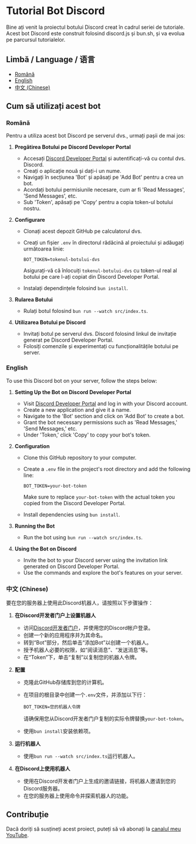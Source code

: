 # Tutorial Bot Discord

Bine ați venit la proiectul botului Discord creat în cadrul seriei de tutoriale. Acest bot Discord este construit folosind discord.js și bun.sh, și va evolua pe parcursul tutorialelor.

## Limbă / Language / 语言

- [Română](#cum-să-utilizați-acest-bot)
- [English](#how-to-use-this-bot)
- [中文 (Chinese)](#如何使用此机器人)

## Cum să utilizați acest bot

### Română

Pentru a utiliza acest bot Discord pe serverul dvs., urmați pașii de mai jos:

1. **Pregătirea Botului pe Discord Developer Portal**

   - Accesați [Discord Developer Portal](https://discord.dev) și autentificați-vă cu contul dvs. Discord.
   - Creați o aplicație nouă și dați-i un nume.
   - Navigați în secțiunea 'Bot' și apăsați pe 'Add Bot' pentru a crea un bot.
   - Acordați botului permisiunile necesare, cum ar fi 'Read Messages', 'Send Messages', etc.
   - Sub 'Token', apăsați pe 'Copy' pentru a copia token-ul botului nostru.

2. **Configurare**

   - Clonați acest depozit GitHub pe calculatorul dvs.
   - Creați un fișier `.env` în directorul rădăcină al proiectului și adăugați următoarea linie:

     ```
     BOT_TOKEN=tokenul-botului-dvs
     ```

     Asigurați-vă că înlocuiți `tokenul-botului-dvs` cu token-ul real al botului pe care l-ați copiat din Discord Developer Portal.

   - Instalați dependințele folosind `bun install`.

3. **Rularea Botului**

   - Rulați botul folosind `bun run --watch src/index.ts`.

4. **Utilizarea Botului pe Discord**

   - Invitați botul pe serverul dvs. Discord folosind linkul de invitație generat pe Discord Developer Portal.
   - Folosiți comenzile și experimentați cu funcționalitățile botului pe server.

### English

To use this Discord bot on your server, follow the steps below:

1. **Setting Up the Bot on Discord Developer Portal**

   - Visit [Discord Developer Portal](https://discord.dev) and log in with your Discord account.
   - Create a new application and give it a name.
   - Navigate to the 'Bot' section and click on 'Add Bot' to create a bot.
   - Grant the bot necessary permissions such as 'Read Messages,' 'Send Messages,' etc.
   - Under 'Token,' click 'Copy' to copy your bot's token.

2. **Configuration**

   - Clone this GitHub repository to your computer.
   - Create a `.env` file in the project's root directory and add the following line:

     ```
     BOT_TOKEN=your-bot-token
     ```

     Make sure to replace `your-bot-token` with the actual token you copied from the Discord Developer Portal.

   - Install dependencies using `bun install`.

3. **Running the Bot**

   - Run the bot using `bun run --watch src/index.ts`.

4. **Using the Bot on Discord**

   - Invite the bot to your Discord server using the invitation link generated on Discord Developer Portal.
   - Use the commands and explore the bot's features on your server.

### 中文 (Chinese)

要在您的服务器上使用此Discord机器人，请按照以下步骤操作：

1. **在Discord开发者门户上设置机器人**

   - 访问[Discord开发者门户](https://discord.dev)，并使用您的Discord帐户登录。
   - 创建一个新的应用程序并为其命名。
   - 转到“Bot”部分，然后单击“添加Bot”以创建一个机器人。
   - 授予机器人必要的权限，如“阅读消息”、“发送消息”等。
   - 在“Token”下，单击“复制”以复制您的机器人令牌。

2. **配置**

   - 克隆此GitHub存储库到您的计算机。
   - 在项目的根目录中创建一个`.env`文件，并添加以下行：

     ```
     BOT_TOKEN=您的机器人令牌
     ```

     请确保用您从Discord开发者门户复制的实际令牌替换`your-bot-token`。

   - 使用`bun install`安装依赖项。

3. **运行机器人**

   - 使用`bun run --watch src/index.ts`运行机器人。

4. **在Discord上使用机器人**

   - 使用在Discord开发者门户上生成的邀请链接，将机器人邀请到您的Discord服务器。
   - 在您的服务器上使用命令并探索机器人的功能。

## Contribuție

Dacă doriți să susțineți acest proiect, puteți să vă abonați la [canalul meu YouTube](https://youtube.com/@wolfy01).
